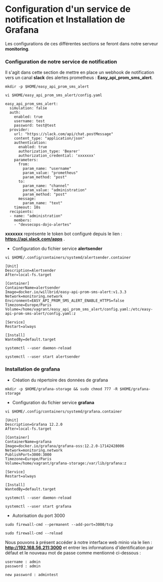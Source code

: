 # Configuration d'un service de notification et Installation de Grafana

Les configurations de ces différentes sections se feront dans notre serveur **monitoring**.

### Configuration de notre service de notification

Il s'agit dans cette section de mettre en place un webhook de notification vers un canal **slack** des alertes prometheus : **Easy_api_prom_sms_alert**.

```
mkdir -p $HOME/easy_api_prom_sms_alert
```

```
vi $HOME/easy_api_prom_sms_alert/config.yaml
```

```
easy_api_prom_sms_alert:
  simulation: false
  auth:
    enabled: true
    username: test
    password: test@test
  provider:
    url: "https://slack.com/api/chat.postMessage"
    content_type: "application/json"
    authentication:
      enabled: true
      authorization_type: 'Bearer'
      authorization_credential: 'xxxxxxx'
    parameters: 
      from: 
        param_name: "username"
        param_value: "prometheus"
        param_method: "post"
      to:
        param_name: "channel"
        param_value: "administration"
        param_method: "post"
      message: 
        param_name: "text"
    timeout: 10s
  recipients: 
  - name: "administration"
    members:
    - "devsecops-dojo-alertes"
```

**xxxxxxx** représente le token bot configuré depuis le lien : **https://api.slack.com/apps** .

- Configuration du fichier service **alertsender**

```
vi $HOME/.config/containers/systemd/alertsender.container
```

```
[Unit]
Description=Alertsender
After=local-fs.target

[Container]
ContainerName=alertsender
Image=docker.io/willbrid/easy-api-prom-sms-alert:v1.3.3
Network=monitoring.network
Environment=EASY_API_PROM_SMS_ALERT_ENABLE_HTTPS=false
Timezone=Europe/Paris
Volume=/home/vagrant/easy_api_prom_sms_alert/config.yaml:/etc/easy-api-prom-sms-alert/config.yaml:z

[Service]
Restart=always

[Install]
WantedBy=default.target
```

```
systemctl --user daemon-reload
```

```
systemctl --user start alertsender
```

### Installation de grafana

- Création du répertoire des données de grafana

```
mkdir -p $HOME/grafana-storage && sudo chmod 777 -R $HOME/grafana-storage
```

- Configuration du fichier service **grafana**

```
vi $HOME/.config/containers/systemd/grafana.container
```

```
[Unit]
Description=Grafana 12.2.0
After=local-fs.target

[Container]
ContainerName=grafana
Image=docker.io/grafana/grafana-oss:12.2.0-17142428006
Network=monitoring.network
PublishPort=3000:3000
Timezone=Europe/Paris
Volume=/home/vagrant/grafana-storage:/var/lib/grafana:z

[Service]
Restart=always

[Install]
WantedBy=default.target
```

```
systemctl --user daemon-reload
```

```
systemctl --user start grafana
```

- Autorisation du port 3000

```
sudo firewall-cmd --permanent --add-port=3000/tcp

sudo firewall-cmd --reload
```

Nous pouvons à présent accéder à notre interface web minio via le lien : **http://192.168.56.211:3000** et entrer les informations d'identification par défaut et le nouveau mot de passe comme mentionné ci-dessous :

```
username : admin
password : admin

new password : admintest
```